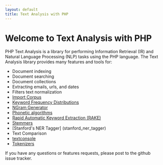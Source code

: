 ```yaml
---
layout: default
title: Text Analysis with PHP
---
```


# Welcome to Text Analysis with PHP

PHP Text Analysis is a library for performing Information Retrieval (IR) and Natural Language Processing (NLP) tasks using the PHP language. 
The Text Analysis library provides many features and tools for:

 * Document indexing
 * Document searching
 * Document collections
 * Extracting emails, urls, and dates
 * Filters text normalization
 * [Import Corpus](import_corpus)
 * [Keyword Frequency Distributions](freq_dist)
 * [NGram Generator](ngram)
 * [Phonetic algorithms](phonetic_algorithms)
 * [Rapid Automatic Keyword Extraction (RAKE)](rake)
 * [Stemmers](stemmers)
 * [Stanford's NER Tagger] (stanford_ner_tagger)
 * Text Comparison
 * [textconsole](textconsole)
 * [Tokenizers](tokenizers)



If you have any questions or features requests, please post to the github issue tracker. 



